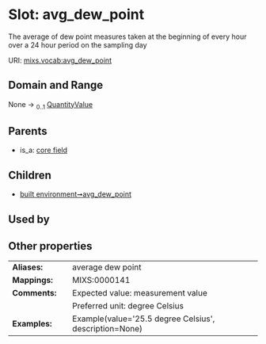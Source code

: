 
# Slot: avg_dew_point


The average of dew point measures taken at the beginning of every hour over a 24 hour period on the sampling day

URI: [mixs.vocab:avg_dew_point](https://w3id.org/mixs/vocab/avg_dew_point)


## Domain and Range

None &#8594;  <sub>0..1</sub> [QuantityValue](QuantityValue.md)

## Parents

 *  is_a: [core field](core_field.md)

## Children

 *  [built environment➞avg_dew_point](built_environment_avg_dew_point.md)

## Used by


## Other properties

|  |  |  |
| --- | --- | --- |
| **Aliases:** | | average dew point |
| **Mappings:** | | MIXS:0000141 |
| **Comments:** | | Expected value: measurement value |
|  | | Preferred unit: degree Celsius |
| **Examples:** | | Example(value='25.5 degree Celsius', description=None) |

